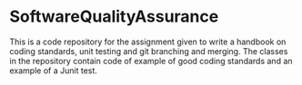 # SoftwareQualityAssurance
This is a code repository for the assignment given to write a handbook on coding standards, unit testing and git branching and merging. 
The classes in the repository contain code of example of good coding standards and an example of a Junit test.
